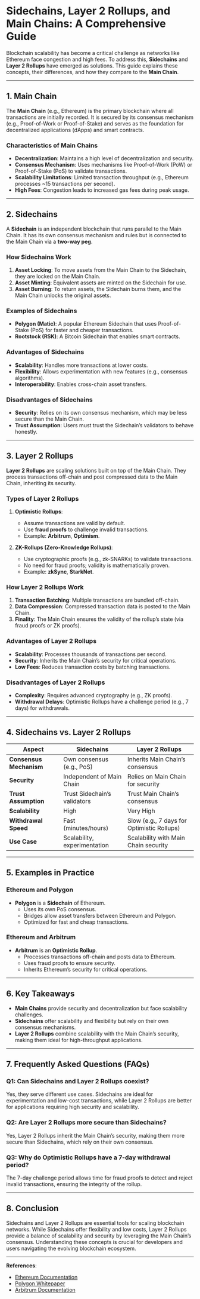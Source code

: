 # Sidechains, Layer 2 Rollups, and Main Chains: A Comprehensive Guide

Blockchain scalability has become a critical challenge as networks like Ethereum face congestion and high fees. To address this, **Sidechains** and **Layer 2 Rollups** have emerged as solutions. This guide explains these concepts, their differences, and how they compare to the **Main Chain**.

---

## **1. Main Chain**
The **Main Chain** (e.g., Ethereum) is the primary blockchain where all transactions are initially recorded. It is secured by its consensus mechanism (e.g., Proof-of-Work or Proof-of-Stake) and serves as the foundation for decentralized applications (dApps) and smart contracts.

### **Characteristics of Main Chains**
- **Decentralization**: Maintains a high level of decentralization and security.
- **Consensus Mechanism**: Uses mechanisms like Proof-of-Work (PoW) or Proof-of-Stake (PoS) to validate transactions.
- **Scalability Limitations**: Limited transaction throughput (e.g., Ethereum processes ~15 transactions per second).
- **High Fees**: Congestion leads to increased gas fees during peak usage.

---

## **2. Sidechains**
A **Sidechain** is an independent blockchain that runs parallel to the Main Chain. It has its own consensus mechanism and rules but is connected to the Main Chain via a **two-way peg**.

### **How Sidechains Work**
1. **Asset Locking**: To move assets from the Main Chain to the Sidechain, they are locked on the Main Chain.
2. **Asset Minting**: Equivalent assets are minted on the Sidechain for use.
3. **Asset Burning**: To return assets, the Sidechain burns them, and the Main Chain unlocks the original assets.

### **Examples of Sidechains**
- **Polygon (Matic)**: A popular Ethereum Sidechain that uses Proof-of-Stake (PoS) for faster and cheaper transactions.
- **Rootstock (RSK)**: A Bitcoin Sidechain that enables smart contracts.

### **Advantages of Sidechains**
- **Scalability**: Handles more transactions at lower costs.
- **Flexibility**: Allows experimentation with new features (e.g., consensus algorithms).
- **Interoperability**: Enables cross-chain asset transfers.

### **Disadvantages of Sidechains**
- **Security**: Relies on its own consensus mechanism, which may be less secure than the Main Chain.
- **Trust Assumption**: Users must trust the Sidechain’s validators to behave honestly.

---

## **3. Layer 2 Rollups**
**Layer 2 Rollups** are scaling solutions built on top of the Main Chain. They process transactions off-chain and post compressed data to the Main Chain, inheriting its security.

### **Types of Layer 2 Rollups**
1. **Optimistic Rollups**:
   - Assume transactions are valid by default.
   - Use **fraud proofs** to challenge invalid transactions.
   - Example: **Arbitrum**, **Optimism**.

2. **ZK-Rollups (Zero-Knowledge Rollups)**:
   - Use cryptographic proofs (e.g., zk-SNARKs) to validate transactions.
   - No need for fraud proofs; validity is mathematically proven.
   - Example: **zkSync**, **StarkNet**.

### **How Layer 2 Rollups Work**
1. **Transaction Batching**: Multiple transactions are bundled off-chain.
2. **Data Compression**: Compressed transaction data is posted to the Main Chain.
3. **Finality**: The Main Chain ensures the validity of the rollup’s state (via fraud proofs or ZK proofs).

### **Advantages of Layer 2 Rollups**
- **Scalability**: Processes thousands of transactions per second.
- **Security**: Inherits the Main Chain’s security for critical operations.
- **Low Fees**: Reduces transaction costs by batching transactions.

### **Disadvantages of Layer 2 Rollups**
- **Complexity**: Requires advanced cryptography (e.g., ZK proofs).
- **Withdrawal Delays**: Optimistic Rollups have a challenge period (e.g., 7 days) for withdrawals.

---

## **4. Sidechains vs. Layer 2 Rollups**

| **Aspect**                | **Sidechains**                          | **Layer 2 Rollups**                        |
|---------------------------|-----------------------------------------|--------------------------------------------|
| **Consensus Mechanism**    | Own consensus (e.g., PoS)               | Inherits Main Chain’s consensus            |
| **Security**               | Independent of Main Chain               | Relies on Main Chain for security          |
| **Trust Assumption**       | Trust Sidechain’s validators            | Trust Main Chain’s consensus               |
| **Scalability**            | High                                    | Very High                                  |
| **Withdrawal Speed**       | Fast (minutes/hours)                    | Slow (e.g., 7 days for Optimistic Rollups) |
| **Use Case**               | Scalability, experimentation            | Scalability with Main Chain security       |

---

## **5. Examples in Practice**

### **Ethereum and Polygon**
- **Polygon** is a **Sidechain** of Ethereum.
  - Uses its own PoS consensus.
  - Bridges allow asset transfers between Ethereum and Polygon.
  - Optimized for fast and cheap transactions.

### **Ethereum and Arbitrum**
- **Arbitrum** is an **Optimistic Rollup**.
  - Processes transactions off-chain and posts data to Ethereum.
  - Uses fraud proofs to ensure security.
  - Inherits Ethereum’s security for critical operations.

---

## **6. Key Takeaways**
- **Main Chains** provide security and decentralization but face scalability challenges.
- **Sidechains** offer scalability and flexibility but rely on their own consensus mechanisms.
- **Layer 2 Rollups** combine scalability with the Main Chain’s security, making them ideal for high-throughput applications.

---

## **7. Frequently Asked Questions (FAQs)**

### **Q1: Can Sidechains and Layer 2 Rollups coexist?**
Yes, they serve different use cases. Sidechains are ideal for experimentation and low-cost transactions, while Layer 2 Rollups are better for applications requiring high security and scalability.

### **Q2: Are Layer 2 Rollups more secure than Sidechains?**
Yes, Layer 2 Rollups inherit the Main Chain’s security, making them more secure than Sidechains, which rely on their own consensus.

### **Q3: Why do Optimistic Rollups have a 7-day withdrawal period?**
The 7-day challenge period allows time for fraud proofs to detect and reject invalid transactions, ensuring the integrity of the rollup.

---

## **8. Conclusion**
Sidechains and Layer 2 Rollups are essential tools for scaling blockchain networks. While Sidechains offer flexibility and low costs, Layer 2 Rollups provide a balance of scalability and security by leveraging the Main Chain’s consensus. Understanding these concepts is crucial for developers and users navigating the evolving blockchain ecosystem.

---

**References**:
- [Ethereum Documentation](https://ethereum.org/en/developers/docs/)
- [Polygon Whitepaper](https://polygon.technology/whitepaper)
- [Arbitrum Documentation](https://developer.offchainlabs.com/docs/rollup_basics)
